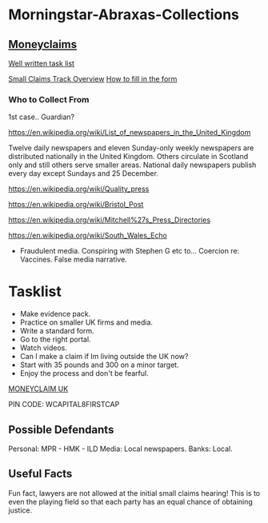 # Morningstar-Abraxas-Collections

## [Moneyclaims](https://www.moneyclaim.gov.uk/web/mcol/welcome)

[Well written task list](https://www1.moneyclaims.service.gov.uk/claim/task-list)

[Small Claims Track Overview](https://youtu.be/kdmzo-HdVIg) [How to fill in the form](https://youtu.be/kdmzo-HdVIg?t=296)

### Who to Collect From

1st case.. Guardian?

https://en.wikipedia.org/wiki/List_of_newspapers_in_the_United_Kingdom

Twelve daily newspapers and eleven Sunday-only weekly newspapers are distributed nationally in the United Kingdom. Others circulate in Scotland only and still others serve smaller areas. National daily newspapers publish every day except Sundays and 25 December. 

https://en.wikipedia.org/wiki/Quality_press


https://en.wikipedia.org/wiki/Bristol_Post


https://en.wikipedia.org/wiki/Mitchell%27s_Press_Directories


https://en.wikipedia.org/wiki/South_Wales_Echo

- Fraudulent media. Conspiring with Stephen G etc to... Coercion re: Vaccines. False media narrative.

# Tasklist

- Make evidence pack. 
- Practice on smaller UK firms and media.
- Write a standard form.
- Go to the right portal.
- Watch videos.
- Can I make a claim if Im living outside the UK now? 
- Start with 35 pounds and 300 on a minor target.
- Enjoy the process and don't be fearful.

[MONEYCLAIM UK](https://www1.moneyclaims.service.gov.uk/eligibility)

PIN CODE: WCAPITAL8FIRSTCAP

## Possible Defendants

Personal: MPR - HMK - ILD 
Media: Local newspapers.
Banks: Local.

## Useful Facts

Fun fact, lawyers are not allowed at the initial small claims hearing! This is to even the playing field so that each party has an equal chance of obtaining justice.
